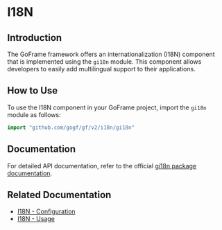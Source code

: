 # I18N

## Introduction

The GoFrame framework offers an internationalization (I18N) component that is implemented using the `gi18n` module. This component allows developers to easily add multilingual support to their applications.

## How to Use

To use the I18N component in your GoFrame project, import the `gi18n` module as follows:

```go
import "github.com/gogf/gf/v2/i18n/gi18n"
```

## Documentation

For detailed API documentation, refer to the official [gi18n package documentation](https://pkg.go.dev/github.com/gogf/gf/v2/i18n/gi18n).

## Related Documentation

- [I18N - Configuration](/docs/core-component/i18n/configuration)
- [I18N - Usage](/docs/core-component/i18n/usage)
